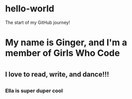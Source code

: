 # hello-world
The start of my GitHub journey!
<h1>
My name is Ginger, and I'm a member of Girls Who Code
<h1/>
<h2>
I love to read, write, and dance!!!
<h2/>
<h3>
Ella is super duper cool
<h3/>
